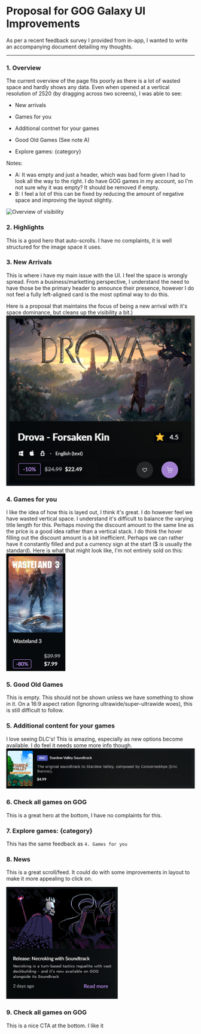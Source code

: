 # Proposal for GOG Galaxy UI Improvements

As per a recent feedback survey I provided from in-app, I wanted to write an accompanying document detailing my thoughts.



--- 

### 1. Overview

The current overview of the page fits poorly as there is a lot of wasted space and hardly shows any data. Even when opened at a vertical resolution of 2520 (by dragging across two screens), I was able to see:

- New arrivals

- Games for you

- Additional contnet for your games

- Good Old Games (See note A)

- Explore games: {category}

Notes:

- A: It was empty and just a header, which was bad form given I had to look all the way to the right. I do have GOG games in my account, so I'm not sure why it was empty? It should be removed if empty.
- B: I feel a lot of this can be fixed by reducing the amount of negative space and improving the layout slightly.

![Overview of visibility](https://github.com/countnoobula/gog-galaxy-ui/blob/main/Current-Overview.png?raw=true)

### 2. Highlights

This is a good hero that auto-scrolls. I have no complaints, it is well structured for the image space it uses.

### 3. New Arrivals

This is where i have my main issue with the UI. I feel the space is wrongly spread. From a business/marketting perspective, I understand the need to have those be the primary header to announce their presence, however I do not feel a fully left-aligned card is the most optimal way to do this.

Here is a proposal that maintains the focus of being a new arrival with it's space dominance, but cleans up the visibility a bit.)
![Proposal - New Arrivals](https://github.com/countnoobula/gog-galaxy-ui/blob/main/Proposal-New_Arrivals-Entry.png?raw=true)

### 4. Games for you

I like the idea of how this is layed out, I think it's great. I do however feel we have wasted vertical space. I understand it's difficult to balance the varying title length for this. Perhaps moving the discount amount to the same line as the price is a good idea rather than a vertical stack.
I do think the hover filling out the discount amount is a bit inefficient. Perhaps we can rather have it constantly filled and put a currency sign at the start ($ is usually the standard).
Here is what that might look like, I'm not entirely sold on this:
![Proposal Games for you](https://github.com/countnoobula/gog-galaxy-ui/blob/main/Proposal-Games_for_you.png?raw=true)

### 5. Good Old Games

This is empty. This should not be shown unless we have something to show in it. On a 16:9 aspect ration (Ignoring ultrawide/super-ultrawide woes), this is still difficult to follow.

### 5. Additional content for your games

I love seeing DLC's! This is amazing, especially as new options become available. I do feel it needs some more info though.
![Proposal - Additional Content](https://github.com/countnoobula/gog-galaxy-ui/blob/main/Proposal-Additional_content_for_your_games.png?raw=true)

### 6. Check all games on GOG

This is a great hero at the bottom, I have no complaints for this.

### 7. Explore games: {category}

This has the same feedback as `4. Games for you`

### 8. News

This is a great scroll/feed. It could do with some improvements in layout to make it more appealing to click on. 

![News-Entry](https://raw.githubusercontent.com/countnoobula/gog-galaxy-ui/refs/heads/main/Proposal-News-Entry.png)

### 9. Check all games on GOG

This is a nice CTA at the bottom. I like it






























